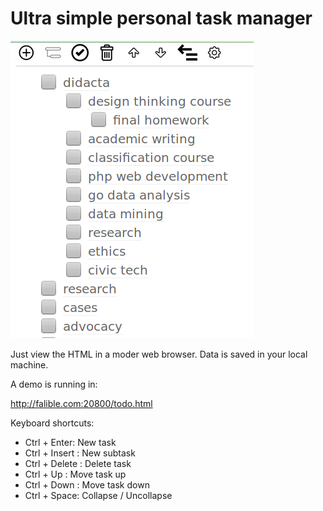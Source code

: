 # Ultra simple personal task manager

![demo](demo.png)

Just view the HTML in a moder web browser. Data is saved in your local machine.

A demo is running in:

<http://falible.com:20800/todo.html>

Keyboard shortcuts:

- Ctrl + Enter: New task
- Ctrl + Insert : New subtask
- Ctrl + Delete : Delete task
- Ctrl + Up : Move task up
- Ctrl + Down : Move task down
- Ctrl + Space: Collapse / Uncollapse
